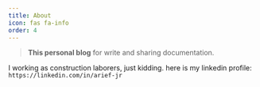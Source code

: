 ```yaml
---
title: About
icon: fas fa-info
order: 4
---
```


> **This personal blog** for write and sharing documentation.


I working as construction laborers, just kidding. here is my linkedin profile: `https://linkedin.com/in/arief-jr`